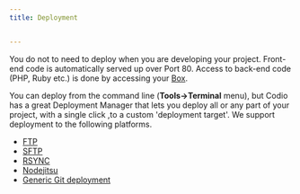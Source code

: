 ```yaml
---
title: Deployment


---
```


You do not to need to deploy when you are developing your project. Front-end code is automatically served up over Port 80. Access to back-end code (PHP, Ruby etc.) is done by accessing your [Box](/ide/boxes/ext-access).

You can deploy from the command line (**Tools->Terminal** menu), but Codio has a great Deployment Manager that lets you deploy all or any part of your project, with a single click ,to a custom 'deployment target'. We support deployment to the following platforms.

- [FTP](/ide/tools/deployment/type-ftp/)
- [SFTP](/ide/tools/deployment/type-sftp/)
- [RSYNC](/ide/tools/deployment/type-rsync/)
- [Nodejitsu](/ide/tools/deployment/type-nj/)
- [Generic Git deployment](/ide/tools/deployment/type-git/)
